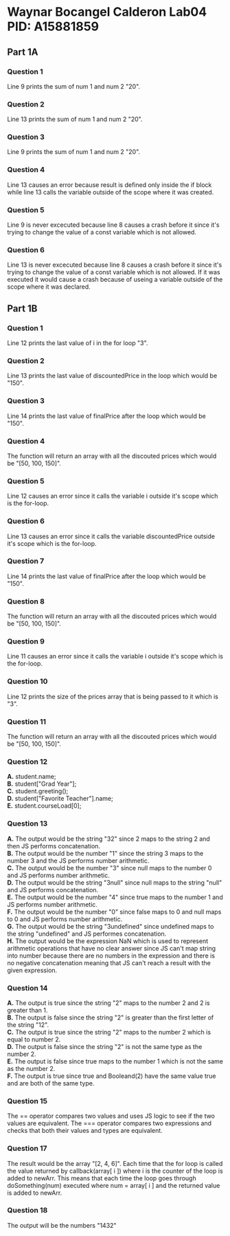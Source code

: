 # Waynar Bocangel Calderon Lab04 PID: A15881859
## Part 1A
### Question 1
Line 9 prints the sum of num 1 and num 2 "20".
### Question 2
Line 13 prints the sum of num 1 and num 2 "20".
### Question 3
Line 9 prints the sum of num 1 and num 2 "20".
### Question 4
Line 13 causes an error because result is defined only inside the if block while line 13 calls the variable outside of the scope where it was created.
### Question 5
Line 9 is never excecuted because line 8 causes a crash before it since it's trying to change the value of a const variable which is not allowed.
### Question 6
Line 13 is never excecuted because line 8 causes a crash before it since it's trying to change the value of a const variable which is not allowed. If it was executed it would cause a crash because of useing a variable outside of the scope where it was declared.

## Part 1B
### Question 1
Line 12 prints the last value of i in the for loop "3".
### Question 2
Line 13 prints the last value of discountedPrice in the loop which would be "150".
### Question 3
Line 14 prints the last value of finalPrice after the loop which would be "150".
### Question 4
The function will return an array with all the discouted prices which would be "[50, 100, 150]".
### Question 5
Line 12 causes an error since it calls the variable i outside it's scope which is the for-loop.
### Question 6
Line 13 causes an error since it calls the variable discountedPrice outside it's scope which is the for-loop.
### Question 7
Line 14 prints the last value of finalPrice after the loop which would be "150".
### Question 8
The function will return an array with all the discouted prices which would be "[50, 100, 150]".
### Question 9
Line 11 causes an error since it calls the variable i outside it's scope which is the for-loop.
### Question 10
Line 12 prints the size of the prices array that is being passed to it which is "3".
### Question 11
The function will return an array with all the discouted prices which would be "[50, 100, 150]".
### Question 12
**A.** student.name;\
**B.** student["Grad Year"];\
**C.** student.greeting();\
**D.** student["Favorite Teacher"].name;\
**E.** student.courseLoad[0];
### Question 13
**A.** The output would be the string "32" since 2 maps to the string 2 and then JS performs concatenation.\
**B.** The output would be the number "1" since the string 3 maps to the number 3 and the JS performs number arithmetic.\
**C.** The output would be the number "3" since null maps to the number 0 and JS performs number arithmetic.\
**D.** The output would be the string "3null" since null maps to the string "null" and JS performs concatenation.\
**E.** The output would be the number "4" since true maps to the number 1 and JS performs number arithmetic.\
**F.** The output would be the number "0" since false maps to 0 and null maps to 0 and JS performs number arithmetic.\
**G.** The output would be the string "3undefined" since undefined maps to the string "undefined" and JS performes concatenation.\
**H.** The output would be the expression NaN which is used to represent arithmetic operations that have no clear answer since JS can't map string into number because there are no numbers in the expression and there is no negative concatenation meaning that JS can't reach a result with the given expression.
### Question 14
**A.** The output is true since the string "2" maps to the number 2 and 2 is greater than 1.\
**B.** The output is false since the string "2" is greater than the first letter of the string "12".\
**C.** The output is true since the string "2" maps to the number 2 which is equal to number 2.\
**D.** The output is false since the string "2" is not the same type as the number 2.\
**E.** The output is false since true maps to the number 1 which is not the same as the number 2.\
**F.** The output is true since true and Booleand(2) have the same value true and are both of the same type.
### Question 15
The == operator compares two values and uses JS logic to see if the two values are equivalent. The === operator compares two expressions and checks that both their values and types are equivalent.
### Question 17
The result would be the array "[2, 4, 6]". Each time that the for loop is called the value returned by callback(array[ i ]) where i is the counter of the loop is added to newArr. This means that each time the loop goes through doSomething(num) executed where num = array[ i ] and the returned value is added to newArr.
### Question 18
The output will be the numbers "1432"